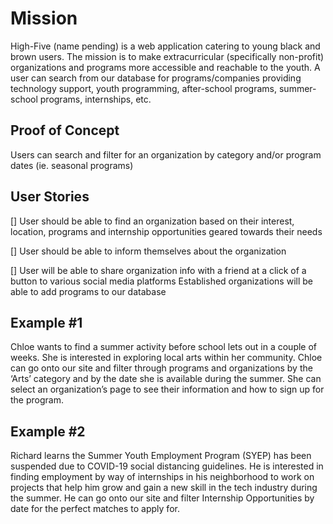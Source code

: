 # Mission

High-Five (name pending) is a web application catering to young black and brown users. The mission is to make extracurricular (specifically non-profit) organizations and programs more accessible and reachable to the youth. A user can search from our database for programs/companies providing technology support, youth programming, after-school programs, summer-school programs, internships, etc.

## Proof of Concept

Users can search and filter for an organization by category and/or program dates (ie. seasonal programs)

## User Stories

[] User should be able to find an organization based on their interest, location, programs and internship opportunities geared towards their needs

[] User should be able to inform themselves about the organization

[] User will be able to share organization info with a friend at a click of a button to various social media platforms
Established organizations will be able to add programs to our database

## Example #1

Chloe wants to find a summer activity before school lets out in a couple of weeks. She is interested in exploring local arts within her community. Chloe can go onto our site and filter through programs and organizations by the ‘Arts’ category and by the date she is available during the summer. She can select an organization’s page to see their information and how to sign up for the program.

## Example #2

Richard learns the Summer Youth Employment Program (SYEP) has been suspended due to COVID-19 social distancing guidelines. He is interested in finding employment by way of internships in his neighborhood to work on projects that help him grow and gain a new skill in the tech industry during the summer. He can go onto our site and filter Internship Opportunities by date for the perfect matches to apply for.
